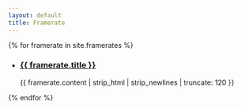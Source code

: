 ```yaml
---
layout: default
title: Framerate
---
```


<div id="articles">
{% for framerate in site.framerates %}
  <ul class="posts noList">
   <li>
   <h3><a href="{{ framerate.url }}">{{ framerate.title }}</a></h3>
   {{ framerate.content | strip_html | strip_newlines | truncate: 120 }}
     </li>
  </ul>
{% endfor %}

</div>



